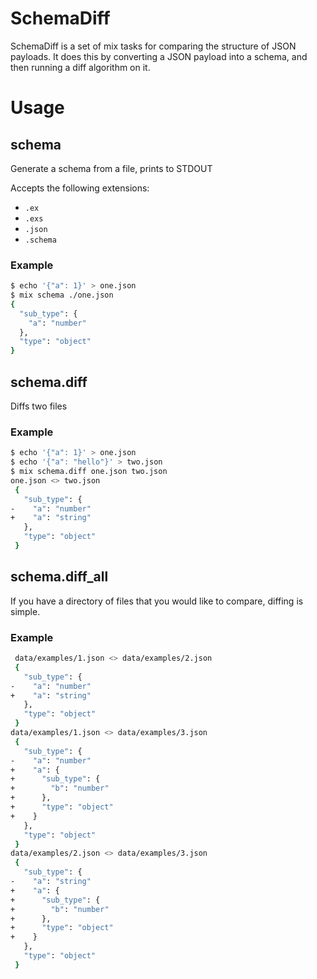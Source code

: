 # SchemaDiff

SchemaDiff is a set of mix tasks for comparing the structure of JSON payloads. It does this by converting a JSON payload into a schema, and then running a diff algorithm on it.

# Usage

## schema
Generate a schema from a file, prints to STDOUT

Accepts the following extensions:
* `.ex`
* `.exs`
* `.json`
* `.schema`

### Example
``` bash
$ echo '{"a": 1}' > one.json
$ mix schema ./one.json
{
  "sub_type": {
    "a": "number"
  },
  "type": "object"
}

```

## schema.diff
Diffs two files

### Example
``` bash
$ echo '{"a": 1}' > one.json
$ echo '{"a": "hello"}' > two.json
$ mix schema.diff one.json two.json
one.json <> two.json
 {
   "sub_type": {
-    "a": "number"
+    "a": "string"
   },
   "type": "object"
 }
```


## schema.diff_all
If you have a directory of files that you would like to compare, diffing is simple.

### Example
``` bash
 data/examples/1.json <> data/examples/2.json
 {
   "sub_type": {
-    "a": "number"
+    "a": "string"
   },
   "type": "object"
 }
data/examples/1.json <> data/examples/3.json
 {
   "sub_type": {
-    "a": "number"
+    "a": {
+      "sub_type": {
+        "b": "number"
+      },
+      "type": "object"
+    }
   },
   "type": "object"
 }
data/examples/2.json <> data/examples/3.json
 {
   "sub_type": {
-    "a": "string"
+    "a": {
+      "sub_type": {
+        "b": "number"
+      },
+      "type": "object"
+    }
   },
   "type": "object"
 }
```
